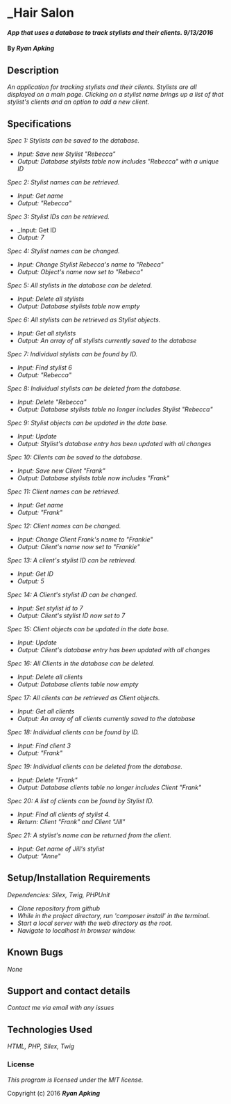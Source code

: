 # _Hair Salon

#### _App that uses a database to track stylists and their clients. 9/13/2016_

#### By _**Ryan Apking**_

## Description

_An application for tracking stylists and their clients. Stylists are all displayed on a main page. Clicking on a stylist name brings up a list of that stylist's clients and an option to add a new client._

## Specifications

_Spec 1: Stylists can be saved to the database._
* _Input: Save new Stylist "Rebecca"_
* _Output: Database stylists table now includes "Rebecca" with a unique ID_

_Spec 2: Stylist names can be retrieved._
* _Input: Get name_
* _Output: "Rebecca"_

_Spec 3: Stylist IDs can be retrieved._
* _Input: Get ID
* _Output: 7_

_Spec 4: Stylist names can be changed._
* _Input: Change Stylist Rebecca's name to "Rebeca"_
* _Output: Object's name now set to "Rebeca"_

_Spec 5: All stylists in the database can be deleted._
* _Input: Delete all stylists_
* _Output: Database stylists table now empty_

_Spec 6: All stylists can be retrieved as Stylist objects._
* _Input: Get all stylists_
* _Output: An array of all stylists currently saved to the database_

_Spec 7: Individual stylists can be found by ID._
* _Input: Find stylist 6_
* _Output: "Rebecca"_

_Spec 8: Individual stylists can be deleted from the database._
* _Input: Delete "Rebecca"_
* _Output: Database stylists table no longer includes Stylist "Rebecca"_

_Spec 9: Stylist objects can be updated in the date base._
* _Input: Update_
* _Output: Stylist's database entry has been updated with all changes_



_Spec 10: Clients can be saved to the database._
* _Input: Save new Client "Frank"_
* _Output: Database stylists table now includes "Frank"_

_Spec 11: Client names can be retrieved._
* _Input: Get name_
* _Output: "Frank"_

_Spec 12: Client names can be changed._
* _Input: Change Client Frank's name to "Frankie"_
* _Output: Client's name now set to "Frankie"_

_Spec 13: A client's stylist ID can be retrieved._
* _Input: Get ID_
* _Output: 5_

_Spec 14: A Client's stylist ID can be changed._
* _Input: Set stylist id to 7_
* _Output: Client's stylist ID now set to 7_

_Spec 15: Client objects can be updated in the date base._
* _Input: Update_
* _Output: Client's database entry has been updated with all changes_

_Spec 16: All Clients in the database can be deleted._
* _Input: Delete all clients_
* _Output: Database clients table now empty_

_Spec 17: All clients can be retrieved as Client objects._
* _Input: Get all clients_
* _Output: An array of all clients currently saved to the database_

_Spec 18: Individual clients can be found by ID._
* _Input: Find client 3_
* _Output: "Frank"_

_Spec 19: Individual clients can be deleted from the database._
* _Input: Delete "Frank"_
* _Output: Database clients table no longer includes Client "Frank"_

_Spec 20: A list of clients can be found by Stylist ID._
* _Input: Find all clients of stylist 4._
* _Return: Client "Frank" and Client "Jill"_

_Spec 21: A stylist's name can be returned from the client._
* _Input: Get name of Jill's stylist_
* _Output: "Anne"_

## Setup/Installation Requirements

_Dependencies: Silex, Twig, PHPUnit_

* _Clone repository from github_
* _While in the project directory, run 'composer install' in the terminal._
* _Start a local server with the web directory as the root._
* _Navigate to localhost in browser window._

## Known Bugs

_None_

## Support and contact details

_Contact me via email with any issues_

## Technologies Used

_HTML, PHP, Silex, Twig_

### License

*This program is licensed under the MIT license.*

Copyright (c) 2016 **_Ryan Apking_**
